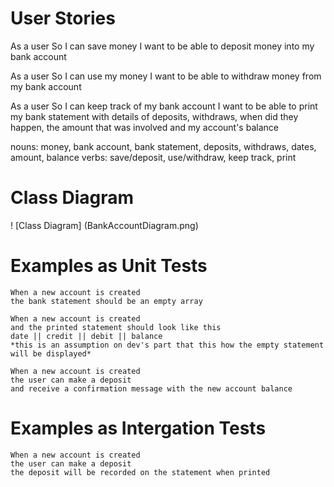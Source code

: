 # User Stories
As a user
So I can save money
I want to be able to deposit money into my bank account

As a user
So I can use my money
I want to be able to withdraw money from my bank account

As a user
So I can keep track of my bank account
I want to be able to print my bank statement with details of deposits, withdraws, when did they happen, the amount that was involved and my account's balance

nouns: money, bank account, bank statement, deposits, withdraws, dates, amount, balance
verbs: save/deposit, use/withdraw, keep track, print

# Class Diagram
! [Class Diagram] (BankAccountDiagram.png)

# Examples as Unit Tests
```
When a new account is created
the bank statement should be an empty array
```

```
When a new account is created 
and the printed statement should look like this
date || credit || debit || balance
*this is an assumption on dev's part that this how the empty statement will be displayed*
```

```
When a new account is created 
the user can make a deposit
and receive a confirmation message with the new account balance
```

# Examples as Intergation Tests
```
When a new account is created 
the user can make a deposit
the deposit will be recorded on the statement when printed
```